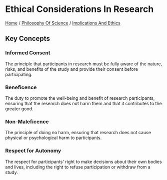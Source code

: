 # Ethical Considerations In Research

[Home](../../../../README.md) / [Philosophy Of Science](../../../../philosophy_of_science/README.md) / [Implications And Ethics](../../../philosophy_of_science/implications_and_ethics/README.md)

## Key Concepts

### Informed Consent

The principle that participants in research must be fully aware of the nature, risks, and benefits of the study and provide their consent before participating.

### Beneficence

The duty to promote the well-being and benefit of research participants, ensuring that the research does not harm them and that it contributes to the greater good.

### Non-Maleficence

The principle of doing no harm, ensuring that research does not cause physical or psychological harm to participants.

### Respect for Autonomy

The respect for participants' right to make decisions about their own bodies and lives, including the right to refuse participation or withdraw from a study.

